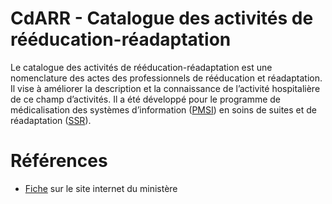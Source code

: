 # CdARR - Catalogue des activités de rééducation-réadaptation
<!-- SPDX-License-Identifier: MPL-2.0 -->

Le catalogue des activités de rééducation-réadaptation est une nomenclature des actes des professionnels de rééducation et réadaptation. 
Il vise à améliorer la description et la connaissance de l’activité hospitalière de ce champ d’activités. 
Il a été développé pour le programme de médicalisation des systèmes d’information ([PMSI](PMSI.md)) en soins de suites et de réadaptation ([SSR](SSR.md)). 

# Références

- [Fiche](https://solidarites-sante.gouv.fr/professionnels/gerer-un-etablissement-de-sante-medico-social/financement/financement-des-etablissements-de-sante-10795/financement-des-etablissements-de-sante-glossaire/article/catalogue-des-activites-de-reeducation-readaptation-cdarr) sur le site internet du ministère
